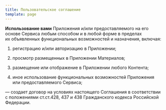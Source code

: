 ```yaml
---
title: Пользовательское соглашение
template: page
---
```

**Использование вами** Приложения и/или предоставляемого на его основе Сервиса любым способом и в любой форме в пределах их объявленных функциональных возможностей и назначения, включая:

1.  регистрацию и/или авторизацию в Приложении;

2.  просмотр размещенных в Приложении Материалов;

3.  размещение или отображение в Приложении любого Контента;

4.  иное использование функциональных возможностей Приложения или предоставляемого Сервиса;

— создает договор на условиях настоящего Соглашения в соответствии с положениями ст.ст.428, 437 и 438 Гражданского кодекса Российской Федерации.
